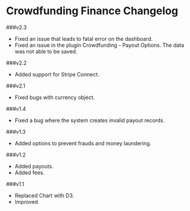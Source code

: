 Crowdfunding Finance Changelog
===============================

###v2.3
* Fixed an issue that leads to fatal error on the dashboard.
* Fixed an issue in the plugin Crowdfunding - Payout Options. The data was not able to be saved.

###v2.2
* Added support for Stripe Connect.

###v2.1
* Fixed bugs with currency object.

###v1.4
* Fixed a bug where the system creates invalid payout records.

###v1.3
* Added options to prevent frauds and money laundering.

###v1.2
* Added payouts.
* Added fees.

###v1.1
* Replaced Chart with D3.
* Improved
